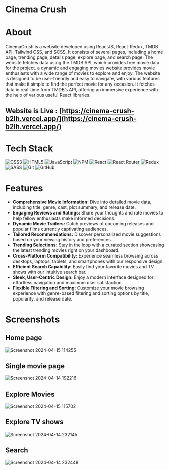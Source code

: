 # Cinema Crush

# About
CinemaCrush is a website developed using ReactJS, React-Redux, TMDB API, Tailwind CSS, and SCSS. It consists of several pages, including a home page, trending page, details page, explore page, and search page. The website fetches data using the TMDB API, which provides free movie data for the project. a dynamic and engaging movies website provides movie enthusiasts with a wide range of movies to explore and enjoy. The website is designed to be user-friendly and easy to navigate, with various features that make it simple to find the perfect movie for any occasion. It fetches data in real-time from TMDB’s API, offering an immersive experience with the help of various useful React libraries.

## Website is Live : [https://cinema-crush-b2lh.vercel.app/](https://cinema-crush-b2lh.vercel.app/)

# Tech Stack
![CSS3](https://img.shields.io/badge/css3-%231572B6.svg?logo=css3&logoColor=white&style=for-the-badge)
![HTML5](https://img.shields.io/badge/html5-%23E34F26.svg?logo=html5&logoColor=white&style=for-the-badge)
![JavaScript](https://img.shields.io/badge/javascript-%23323330.svg?logo=javascript&logoColor=%23F7DF1E&style=for-the-badge)
![NPM ](https://img.shields.io/badge/NPM-%23000000.svg?logo=npm&logoColor=white&style=for-the-badge)
![React](https://img.shields.io/badge/react-%2320232a.svg?logo=react&logoColor=%2361DAFB&style=for-the-badge)
![React Router](https://img.shields.io/badge/React_Router-CA4245?logo=react-router&logoColor=white&style=for-the-badge)
![Redux](https://img.shields.io/badge/redux-%23593d88.svg?logo=redux&logoColor=white&style=for-the-badge)
![SASS](https://img.shields.io/badge/SASS-hotpink.svg?logo=SASS&logoColor=white&style=for-the-badge)
![Git](https://img.shields.io/badge/git-%23F05033.svg?logo=git&logoColor=white&style=for-the-badge)
![GitHub](https://img.shields.io/badge/github-%23121011.svg?logo=github&logoColor=white&style=for-the-badge)

# Features

 -  **Comprehensive Movie Information:** Dive into detailed movie data, including title, genre, cast, plot summary, and release date.
- **Engaging Reviews and Ratings:** Share your thoughts and rate movies to help fellow enthusiasts make informed decisions.
- **Dynamic Movie Trailers:** Catch previews of upcoming releases and popular films currently captivating audiences.
- **Tailored Recommendations:** Discover personalized movie suggestions based on your viewing history and preferences.
- **Trending Selections:** Stay in the loop with a curated section showcasing the latest trending movies right on your dashboard.
-  **Cross-Platform Compatibility:** Experience seamless browsing across desktops, laptops, tablets, and smartphones with our responsive design.
- **Efficient Search Capability:** Easily find your favorite movies and TV shows with our intuitive search bar.
- **Sleek, User-Centric Design:** Enjoy a modern interface designed for effortless navigation and maximum user satisfaction.
- **Flexible Filtering and Sorting:** Customize your movie browsing experience with genre-based filtering and sorting options by title, popularity, and release date.

# Screenshots
## Home page
![Screenshot 2024-04-15 114255](https://github.com/ak8459/CinemaCrush/assets/87300147/ba63ac1b-36de-40c6-ba40-8a8de24f2f88)


## Single movie page
   ![Screenshot 2024-04-14 192216](https://github.com/ak8459/CinemaCrush/assets/87300147/aae98e53-41dd-4555-8c96-7031c7e9bf64)

## Explore Movies 
![Screenshot 2024-04-15 115702](https://github.com/ak8459/CinemaCrush/assets/87300147/823039da-6a1a-4f5a-961b-ebb2f1c3349e)


## Explore TV shows
![Screenshot 2024-04-14 232145](https://github.com/ak8459/CinemaCrush/assets/87300147/b5d32852-1ca5-4730-92eb-255ed770fb91)

## Search 
![Screenshot 2024-04-14 232448](https://github.com/ak8459/CinemaCrush/assets/87300147/406450a7-b829-49e6-a663-bdd7ae9b5c96)













